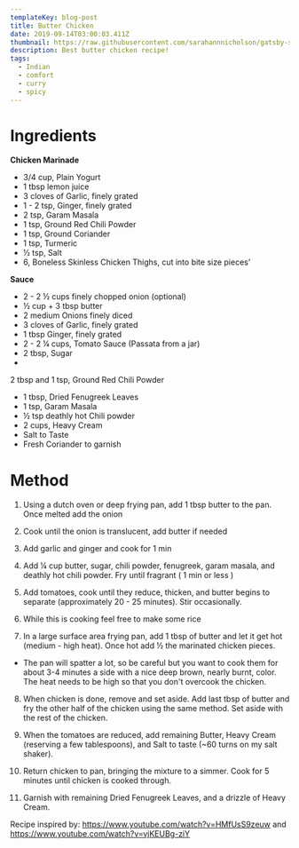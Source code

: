 ```yaml
---
templateKey: blog-post
title: Butter Chicken
date: 2019-09-14T03:00:03.411Z
thumbnail: https://raw.githubusercontent.com/sarahannnicholson/gatsby-starter-netlify-cms/master/static/img/butter_chicken-2-.jpg
description: Best butter chicken recipe!
tags:
  - Indian
  - comfort
  - curry
  - spicy
---
```

# Ingredients

**Chicken Marinade**

* 3/4 cup, Plain Yogurt
* 1 tbsp lemon juice
* 3 cloves of Garlic, finely grated
* 1 - 2 tsp, Ginger, finely grated
* 2 tsp, Garam Masala
* 1 tsp, Ground Red Chili Powder
* 1 tsp, Ground Coriander
* 1 tsp, Turmeric
* ½ tsp, Salt
* 6, Boneless Skinless Chicken Thighs, cut into bite size pieces'

**Sauce**

* 2 - 2 ½ cups finely chopped onion (optional)
* ½ cup + 3 tbsp butter 
* 2 medium Onions finely diced
* 3 cloves of Garlic, finely grated
* 1 tbsp Ginger, finely grated
* 2 - 2 ¼ cups, Tomato Sauce
 (Passata from a jar)
* 2 tbsp, Sugar
* 
2 tbsp and 1 tsp, Ground Red Chili Powder
* 1 tbsp, Dried Fenugreek Leaves
* 1 tsp, Garam Masala
* ½ tsp deathly hot Chili powder
* 2 cups, Heavy Cream
* Salt to Taste
* Fresh Coriander to garnish

# Method

1. Using a dutch oven or deep frying pan, add 1 tbsp butter to the pan. Once melted add the onion

2. Cook until the onion is translucent, add butter if needed

3. Add garlic and ginger and cook for 1 min

4. Add ¼ cup butter, sugar, chili powder, fenugreek, garam masala, and deathly hot chili powder. Fry until fragrant ( 1 min or less )

5. Add tomatoes, cook until they reduce, thicken, and butter begins to separate (approximately 20 - 25 minutes). Stir occasionally.

6. While this is cooking feel free to make some rice

7. In a large surface area frying pan, add 1 tbsp of butter and let it get hot (medium - high heat). Once hot add ½ the marinated chicken pieces. 

* The pan will spatter a lot, so be careful but you want to cook them for about 3-4 minutes a side with a nice deep brown, nearly burnt, color. The heat needs to be high so that you don't overcook the chicken.

8. When chicken is done, remove and set aside. Add last tbsp of butter and fry the other half of the chicken using the same method. Set aside with the rest of the chicken. 

9. When the tomatoes are reduced, add remaining Butter, Heavy Cream (reserving a few tablespoons), and Salt to taste (~60 turns on my salt shaker). 

10. Return chicken to pan, bringing the mixture to a simmer. Cook for 5 minutes until chicken is cooked through.

11. Garnish with remaining Dried Fenugreek Leaves, and a drizzle of Heavy Cream.



Recipe inspired by: https://www.youtube.com/watch?v=HMfUsS9zeuw and https://www.youtube.com/watch?v=vjKEUBg-ziY
